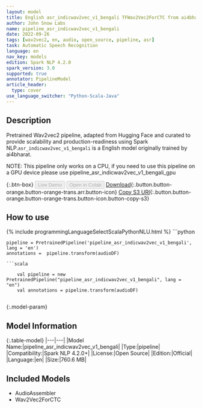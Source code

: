 ```yaml
---
layout: model
title: English asr_indicwav2vec_v1_bengali TFWav2Vec2ForCTC from ai4bharat
author: John Snow Labs
name: pipeline_asr_indicwav2vec_v1_bengali
date: 2022-09-26
tags: [wav2vec2, en, audio, open_source, pipeline, asr]
task: Automatic Speech Recognition
language: en
nav_key: models
edition: Spark NLP 4.2.0
spark_version: 3.0
supported: true
annotator: PipelineModel
article_header:
  type: cover
use_language_switcher: "Python-Scala-Java"
---
```


## Description

Pretrained Wav2vec2  pipeline, adapted from Hugging Face and curated to provide scalability and production-readiness using Spark NLP.`asr_indicwav2vec_v1_bengali` is a English model originally trained by ai4bharat.

NOTE: This pipeline only works on a CPU, if you need to use this pipeline on a GPU device please use pipeline_asr_indicwav2vec_v1_bengali_gpu

{:.btn-box}
<button class="button button-orange" disabled>Live Demo</button>
<button class="button button-orange" disabled>Open in Colab</button>
[Download](https://s3.amazonaws.com/auxdata.johnsnowlabs.com/public/models/pipeline_asr_indicwav2vec_v1_bengali_en_4.2.0_3.0_1664207774104.zip){:.button.button-orange.button-orange-trans.arr.button-icon}
[Copy S3 URI](s3://auxdata.johnsnowlabs.com/public/models/pipeline_asr_indicwav2vec_v1_bengali_en_4.2.0_3.0_1664207774104.zip){:.button.button-orange.button-orange-trans.button-icon.button-copy-s3}

## How to use



<div class="tabs-box" markdown="1">
{% include programmingLanguageSelectScalaPythonNLU.html %}
```python

    pipeline = PretrainedPipeline('pipeline_asr_indicwav2vec_v1_bengali', lang = 'en')
    annotations =  pipeline.transform(audioDF)
    
```
```scala

    val pipeline = new PretrainedPipeline("pipeline_asr_indicwav2vec_v1_bengali", lang = "en")
    val annotations = pipeline.transform(audioDF)
    
```
</div>

{:.model-param}
## Model Information

{:.table-model}
|---|---|
|Model Name:|pipeline_asr_indicwav2vec_v1_bengali|
|Type:|pipeline|
|Compatibility:|Spark NLP 4.2.0+|
|License:|Open Source|
|Edition:|Official|
|Language:|en|
|Size:|760.6 MB|

## Included Models

- AudioAssembler
- Wav2Vec2ForCTC